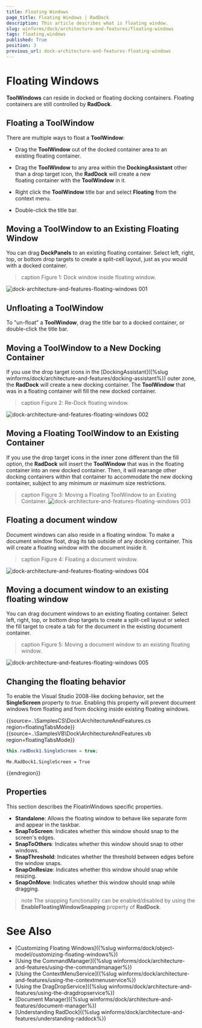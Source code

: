 ```yaml
---
title: Floating Windows
page_title: Floating Windows | RadDock
description: This article describes what is floating window. 
slug: winforms/dock/architecture-and-features/floating-windows
tags: floating,windows
published: True
position: 3
previous_url: dock-architecture-and-features-floating-windows
---
```


# Floating Windows

__ToolWindows__ can reside in docked or floating docking containers. Floating containers are still controlled by __RadDock__.
 
## Floating a ToolWindow

There are multiple ways to float a __ToolWindow__:

* Drag the __ToolWindow__ out of the docked container area to an existing floating container.

* Drag the __ToolWindow__ to any area within the __DockingAssistant__ other than a drop target icon, the __RadDock__ will create a new floating container with the __ToolWindow__ in it.
            
* Right click the __ToolWindow__ title bar and select __Floating__ from the context menu.
           
* Double-click the title bar.

## Moving a ToolWindow to an Existing Floating Window

You can drag __DockPanels__ to an existing floating container. Select left, right, top, or bottom drop targets to create a split-cell layout, just as you would with a docked container.  

>caption Figure 1: Dock window inside floating window.

![dock-architecture-and-features-floating-windows 001](images/dock-architecture-and-features-floating-windows001.gif) 

## Unfloating a ToolWindow

To "un-float" a __ToolWindow__, drag the title bar to a docked container, or double-click the title bar.

## Moving a ToolWindow to a New Docking Container

If you use the drop target icons in the [DockingAssistant]({%slug winforms/dock/architecture-and-features/docking-assistant%}) outer zone, the __RadDock__ will create a new docking container. The __ToolWindow__ that was in a floating container will fill the new docked container. 

>caption Figure 2: Re-Dock floating window.

![dock-architecture-and-features-floating-windows 002](images/dock-architecture-and-features-floating-windows002.gif)

## Moving a Floating ToolWindow to an Existing Container

If you use the drop target icons in the inner zone different than the fill option, the __RadDock__ will insert the __ToolWindow__ that was in the floating container into an new docked container. Then, it will rearrange other docking containers within that container to accommodate the new docking container, subject to any minimum or maximum size restrictions. 

>caption Figure 3: Moving a Floating ToolWindow to an Existing Container.
![dock-architecture-and-features-floating-windows 003](images/dock-architecture-and-features-floating-windows003.gif)

## Floating a document window

Document windows can also reside in a floating window. To make a document window float, drag its tab outside of any docking container. This will create a floating window with the document inside it.

>caption Figure 4: Floating a document window.

![dock-architecture-and-features-floating-windows 004](images/dock-architecture-and-features-floating-windows004.gif)

## Moving a document window to an existing floating window

You can drag document windows to an existing floating container. Select left, right, top, or bottom drop targets to create a split-cell layout or select the fill target to create a tab for the document in the existing document container.

>caption Figure 5: Moving a document window to an existing floating window.

![dock-architecture-and-features-floating-windows 005](images/dock-architecture-and-features-floating-windows005.gif)

## Changing the floating behavior

To enable the Visual Studio 2008-like docking behavior, set the __SingleScreen__ property to *true*. Enabling this property will prevent document windows from floating and from docking inside existing floating windows.
        

{{source=..\SamplesCS\Dock\ArchitectureAndFeatures.cs region=floatingTabsMode}} 
{{source=..\SamplesVB\Dock\ArchitectureAndFeatures.vb region=floatingTabsMode}} 

````C#
this.radDock1.SingleScreen = true;

````
````VB.NET
Me.RadDock1.SingleScreen = True

````

{{endregion}} 
 
## Properties

This section describes the FloatinWindows specific properties.
* __Standalone__: Allows the floating window to behave like separate form and appear in the taskbar.
* __SnapToScreen__: Indicates whether this window should snap to the screen's edges.
* __SnapToOthers__: Indicates whether this window should snap to other windows.
* __SnapThreshold__: Indicates whether the threshold between edges before the window snaps.
* __SnapOnResize__: Indicates whether this window should snap while resizing.
* __SnapOnMove__: Indicates whether this window should snap while dragging.

>note The snapping functionality can be enabled/disabled by using the __EnableFloatingWindowSnapping__ property of __RadDock__.
>

# See Also

* [Customizing Floating Windows]({%slug winforms/dock/object-model/customizing-floating-windows%})
* [Using the CommandManager]({%slug winforms/dock/architecture-and-features/using-the-commandmanager%})     
* [Using the ContextMenuService]({%slug winforms/dock/architecture-and-features/using-the-contextmenuservice%})
* [Using the DragDropService]({%slug winforms/dock/architecture-and-features/using-the-dragdropservice%}) 
* [Document Manager]({%slug winforms/dock/architecture-and-features/document-manager%})   
* [Understanding RadDock]({%slug winforms/dock/architecture-and-features/understanding-raddock%})
